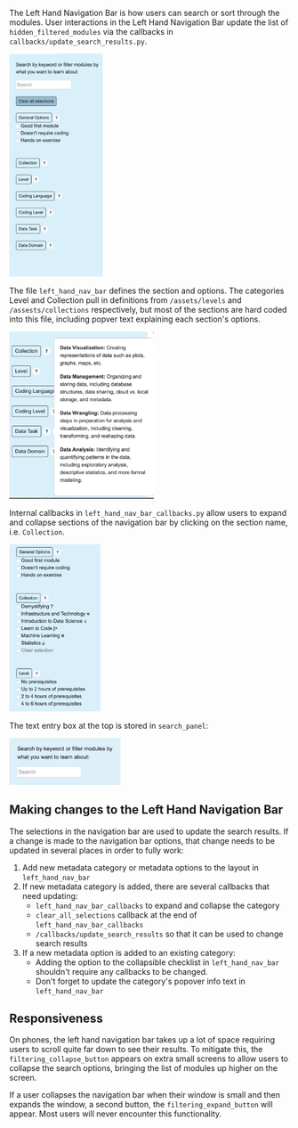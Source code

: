 The Left Hand Navigation Bar is how users can search or sort through the modules. User interactions in the Left Hand Navigation Bar update the list of `hidden_filtered_modules` via the callbacks in `callbacks/update_search_results.py`.

<img src="https://github.com/arcus/module_discovery/blob/main/media/Left_Nav_Bar_Closed.png?raw=true" alt="Left Hand Navigation Bar in default state." height="400px"/> 

The file `left_hand_nav_bar` defines the section and options. The categories Level and Collection pull in definitions from `/assets/levels` and `/assests/collections` respectively, but most of the sections are hard coded into this file, including popver text explaining each section's options.

<img src="https://github.com/arcus/module_discovery/blob/main/media/Left_Nav_Bar_Info_Popover.png?raw=true" alt="Information about the Data Task category is available via a popover from the question mark to the right of the Data Task button." height="300px"/>


Internal callbacks in `left_hand_nav_bar_callbacks.py` allow users to expand and collapse sections of the navigation bar by clicking on the section name, i.e. `Collection`.

<img src="https://github.com/arcus/module_discovery/blob/main/media/Left_Nav_Bar_Exapnd.png?raw=true" alt="Left Hand Navigation Bar with Collection and Level sections expanded." height="300px"/>

The text entry box at the top is stored in `search_panel`:

<img src="https://github.com/arcus/module_discovery/blob/main/media/Left_Nav_Bar_Search.png?raw=true" alt="Search bar at the top of the Left Hand Navigation Bar." width="200px"/>

## Making changes to the Left Hand Navigation Bar

The selections in the navigation bar are used to update the search results. If a change is made to the navigation bar options, that change needs to be updated in several places in order to fully work:

1. Add new metadata category or metadata options to the layout in `left_hand_nav_bar`
2.  If new metadata category is added, there are several callbacks that need updating:
    - `left_hand_nav_bar_callbacks` to expand and collapse the category
    - `clear_all_selections` callback at the end of `left_hand_nav_bar_callbacks`
    - `/callbacks/update_search_results` so that it can be used to change search results
3. If a new metadata option is added to an existing category:
    - Adding the option to the collapsible checklist in `left_hand_nav_bar` shouldn't require any callbacks to be changed.
    - Don't forget to update the category's popover info text in `left_hand_nav_bar`

## Responsiveness

On phones, the left hand navigation bar takes up a lot of space requiring users to scroll quite far down to see their results. To mitigate this, the `filtering_collapse_button` appears on extra small screens to allow users to collapse the search options, bringing the list of modules up higher on the screen.

If a user collapses the navigation bar when their window is small and then expands the window, a second button, the `filtering_expand_button` will appear. Most users will never encounter this functionality.